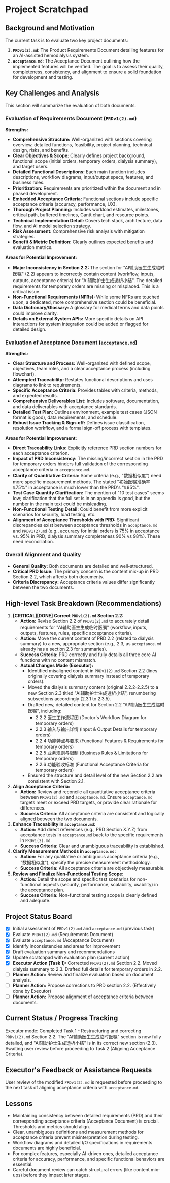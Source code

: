 # Project Scratchpad

## Background and Motivation
The current task is to evaluate two key project documents:
1.  **`PRDv1(2).md`**: The Product Requirements Document detailing features for an AI-assisted hemodialysis system.
2.  **`acceptance.md`**: The Acceptance Document outlining how the implemented features will be verified.
The goal is to assess their quality, completeness, consistency, and alignment to ensure a solid foundation for development and testing.

## Key Challenges and Analysis
This section will summarize the evaluation of both documents.

### Evaluation of Requirements Document (`PRDv1(2).md`)

**Strengths:**
*   **Comprehensive Structure:** Well-organized with sections covering overview, detailed functions, feasibility, project planning, technical design, risks, and benefits.
*   **Clear Objectives & Scope:** Clearly defines project background, functional scope (initial orders, temporary orders, dialysis summary), and target users.
*   **Detailed Functional Descriptions:** Each main function includes descriptions, workflow diagrams, input/output specs, features, and business rules.
*   **Prioritization:** Requirements are prioritized within the document and in phased development.
*   **Embedded Acceptance Criteria:** Functional sections include specific acceptance criteria (accuracy, performance, UX).
*   **Thorough Project Planning:** Includes workload estimates, milestones, critical path, buffered timelines, Gantt chart, and resource points.
*   **Technical Implementation Detail:** Covers tech stack, architecture, data flow, and AI model selection strategy.
*   **Risk Assessment:** Comprehensive risk analysis with mitigation strategies.
*   **Benefit & Metric Definition:** Clearly outlines expected benefits and evaluation metrics.

**Areas for Potential Improvement:**
*   **Major Inconsistency in Section 2.2:** The section for "AI辅助医生生成临时医嘱" (2.2) appears to incorrectly contain content (workflow, inputs, outputs, acceptance criteria) for "AI辅助护士生成透析小结". The detailed requirements for temporary orders are missing or misplaced. This is a critical issue.
*   **Non-Functional Requirements (NFRs):** While some NFRs are touched upon, a dedicated, more comprehensive section could be beneficial.
*   **Data Dictionary/Glossary:** A glossary for medical terms and data points could improve clarity.
*   **Details on External System APIs:** More specific details on API interactions for system integration could be added or flagged for detailed design.

### Evaluation of Acceptance Document (`acceptance.md`)

**Strengths:**
*   **Clear Structure and Process:** Well-organized with defined scope, objectives, team roles, and a clear acceptance process (including flowchart).
*   **Attempted Traceability:** Restates functional descriptions and uses diagrams to link to requirements.
*   **Specific Acceptance Criteria:** Provides tables with criteria, methods, and expected results.
*   **Comprehensive Deliverables List:** Includes software, documentation, and data deliverables with acceptance standards.
*   **Detailed Test Plan:** Outlines environment, example test cases (JSON format is good), data requirements, and schedule.
*   **Robust Issue Tracking & Sign-off:** Defines issue classification, resolution workflow, and a formal sign-off process with templates.

**Areas for Potential Improvement:**
*   **Direct Traceability Links:** Explicitly reference PRD section numbers for each acceptance criterion.
*   **Impact of PRD Inconsistency:** The missing/incorrect section in the PRD for temporary orders hinders full validation of the corresponding acceptance criteria in `acceptance.md`.
*   **Clarity of Quantitative Criteria:** Some criteria (e.g., "数据相似度") need more specific measurement methods. The stated "初始医嘱准确率 ≥75%" in acceptance is much lower than the PRD's "≥95%".
*   **Test Case Quantity Clarification:** The mention of "10 test cases" seems low; clarification that the full set is in an appendix is good, but the number in the main text could be misleading.
*   **Non-Functional Testing Detail:** Could benefit from more explicit scenarios for security, load testing, etc.
*   **Alignment of Acceptance Thresholds with PRD:** Significant discrepancies exist between acceptance thresholds in `acceptance.md` and `PRDv1(2).md` (e.g., accuracy for initial orders is 75% in acceptance vs. 95% in PRD; dialysis summary completeness 90% vs 98%). These need reconciliation.

### Overall Alignment and Quality
*   **General Quality:** Both documents are detailed and well-structured.
*   **Critical PRD Issue:** The primary concern is the content mix-up in PRD Section 2.2, which affects both documents.
*   **Criteria Discrepancy:** Acceptance criteria values differ significantly between the two documents.

## High-level Task Breakdown (Recommendations)
1.  **[CRITICAL][DONE] Correct `PRDv1(2).md` Section 2.2:**
    *   **Action:** Revise Section 2.2 of `PRDv1(2).md` to accurately detail requirements for "AI辅助医生生成临时医嘱" (workflow, inputs, outputs, features, rules, specific acceptance criteria).
    *   **Action:** Move the current content of PRD 2.2 (related to dialysis summary) to a new, appropriate section (e.g., 2.3, as `acceptance.md` already has a section 2.3 for summaries).
    *   **Success Criteria:** PRD correctly and fully details all three core AI functions with no content mismatch.
    *   **Actual Changes Made (Executor):**
        *   Identified misaligned content in `PRDv1(2).md` Section 2.2 (lines originally covering dialysis summary instead of temporary orders).
        *   Moved the dialysis summary content (original 2.2.2-2.2.5) to a new Section 2.3 titled "AI辅助护士生成透析小结", renumbering subsections accordingly (2.3.1 to 2.3.5).
        *   Drafted new, detailed content for Section 2.2 "AI辅助医生生成临时医嘱", including:
            *   2.2.2 医生工作流程图 (Doctor's Workflow Diagram for temporary orders)
            *   2.2.3 输入与输出详情 (Input & Output Details for temporary orders)
            *   2.2.4 功能特点与要求 (Functional Features & Requirements for temporary orders)
            *   2.2.5 业务规则与限制 (Business Rules & Limitations for temporary orders)
            *   2.2.6 功能验收标准 (Functional Acceptance Criteria for temporary orders)
        *   Ensured the structure and detail level of the new Section 2.2 are consistent with Section 2.1.
2.  **Align Acceptance Criteria:**
    *   **Action:** Review and reconcile all quantitative acceptance criteria between `PRDv1(2).md` and `acceptance.md`. Ensure `acceptance.md` targets meet or exceed PRD targets, or provide clear rationale for differences.
    *   **Success Criteria:** All acceptance criteria are consistent and logically aligned between the two documents.
3.  **Enhance Traceability in `acceptance.md`:**
    *   **Action:** Add direct references (e.g., PRD Section X.Y.Z) from acceptance tests in `acceptance.md` back to the specific requirements in `PRDv1(2).md`.
    *   **Success Criteria:** Clear and unambiguous traceability is established.
4.  **Clarify Measurement Methods in `acceptance.md`:**
    *   **Action:** For any qualitative or ambiguous acceptance criteria (e.g., "数据相似度"), specify the precise measurement methodology.
    *   **Success Criteria:** All acceptance criteria are objectively measurable.
5.  **Review and Finalize Non-Functional Testing Scope:**
    *   **Action:** Detail the scope and specific test scenarios for non-functional aspects (security, performance, scalability, usability) in the acceptance plan.
    *   **Success Criteria:** Non-functional testing scope is clearly defined and adequate.

## Project Status Board
- [X] Initial assessment of `PRDv1(2).md` and `acceptance.md` (previous task)
- [X] Evaluate `PRDv1(2).md` (Requirements Document)
- [X] Evaluate `acceptance.md` (Acceptance Document)
- [X] Identify inconsistencies and areas for improvement
- [X] Draft evaluation summary and recommendations
- [X] Update scratchpad with evaluation plan (current action)
- [X] **Executor Action (Task 1):** Corrected `PRDv1(2).md` Section 2.2. Moved dialysis summary to 2.3. Drafted full details for temporary orders in 2.2.
- [ ] **Planner Action:** Review and finalize evaluation based on document analysis.
- [ ] **Planner Action:** Propose corrections to PRD section 2.2. (Effectively done by Executor)
- [ ] **Planner Action:** Propose alignment of acceptance criteria between documents.

## Current Status / Progress Tracking
Executor mode: Completed Task 1 - Restructuring and correcting `PRDv1(2).md` Section 2.2.
The "AI辅助医生生成临时医嘱" section is now fully detailed, and "AI辅助护士生成透析小结" is in its correct new section (2.3).
Awaiting user review before proceeding to Task 2 (Aligning Acceptance Criteria).

## Executor's Feedback or Assistance Requests
User review of the modified `PRDv1(2).md` is requested before proceeding to the next task of aligning acceptance criteria with `acceptance.md`.

## Lessons
*   Maintaining consistency between detailed requirements (PRD) and their corresponding acceptance criteria (Acceptance Document) is crucial. Thresholds and metrics should align.
*   Clear, unambiguous definitions and measurement methods for acceptance criteria prevent misinterpretation during testing.
*   Workflow diagrams and detailed I/O specifications in requirements documents are highly beneficial.
*   For complex features, especially AI-driven ones, detailed acceptance criteria for accuracy, performance, and specific functional behaviors are essential.
*   Careful document review can catch structural errors (like content mix-ups) before they impact later stages. 